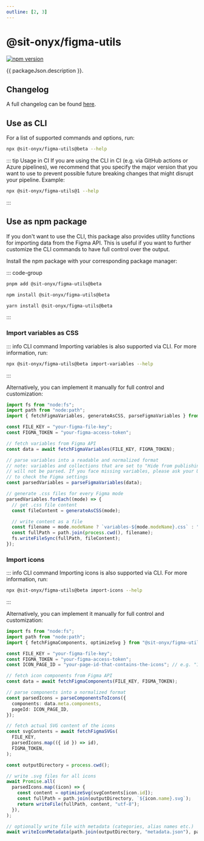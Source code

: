 ```yaml
---
outline: [2, 3]
---
```


<script lang="ts" setup>
import packageJson from "../../../../../packages/figma-utils/package.json";
</script>

# @sit-onyx/figma-utils

<div class="hide-external-link">

[![npm version](https://badge.fury.io/js/@sit-onyx%2Ffigma-utils.svg)](https://www.npmjs.com/package/@sit-onyx/figma-utils)

</div>

{{ packageJson.description }}.

## Changelog

A full changelog can be found [here](/development/packages/changelogs/figma-utils).

## Use as CLI <Badge text="recommended" />

For a list of supported commands and options, run:

```sh
npx @sit-onyx/figma-utils@beta --help
```

::: tip Usage in CI
If you are using the CLI in CI (e.g. via GitHub actions or Azure pipelines), we recommend that you specify the major version that you want to
use to prevent possible future breaking changes that might disrupt your pipeline. Example:

```sh
npx @sit-onyx/figma-utils@1 --help
```

:::

## Use as npm package

If you don't want to use the CLI, this package also provides utility functions for importing data from the Figma API.
This is useful if you want to further customize the CLI commands to have full control over the output.

Install the npm package with your corresponding package manager:

::: code-group

```sh [pnpm]
pnpm add @sit-onyx/figma-utils@beta
```

```sh [npm]
npm install @sit-onyx/figma-utils@beta
```

```sh [yarn]
yarn install @sit-onyx/figma-utils@beta
```

:::

### Import variables as CSS

::: info CLI command
Importing variables is also supported via CLI. For more information, run:

```sh
npx @sit-onyx/figma-utils@beta import-variables --help
```

:::

Alternatively, you can implement it manually for full control and customization:

```ts
import fs from "node:fs";
import path from "node:path";
import { fetchFigmaVariables, generateAsCSS, parseFigmaVariables } from "@sit-onyx/figma-utils";

const FILE_KEY = "your-figma-file-key";
const FIGMA_TOKEN = "your-figma-access-token";

// fetch variables from Figma API
const data = await fetchFigmaVariables(FILE_KEY, FIGMA_TOKEN);

// parse variables into a readable and normalized format
// note: variables and collections that are set to "Hide from publishing" in Figma
// will not be parsed. If you face missing variables, please ask your UX designer
// to check the Figma settings
const parsedVariables = parseFigmaVariables(data);

// generate .css files for every Figma mode
parsedVariables.forEach((mode) => {
  // get .css file content
  const fileContent = generateAsCSS(mode);

  // write content as a file
  const filename = mode.modeName ? `variables-${mode.modeName}.css` : "variables.css";
  const fullPath = path.join(process.cwd(), filename);
  fs.writeFileSync(fullPath, fileContent);
});
```

### Import icons

::: info CLI command
Importing icons is also supported via CLI. For more information, run:

```sh
npx @sit-onyx/figma-utils@beta import-icons --help
```

:::

Alternatively, you can implement it manually for full control and customization:

```ts
import fs from "node:fs";
import path from "node:path";
import { fetchFigmaComponents, optimizeSvg } from "@sit-onyx/figma-utils";

const FILE_KEY = "your-figma-file-key";
const FIGMA_TOKEN = "your-figma-access-token";
const ICON_PAGE_ID = "your-page-id-that-contains-the-icons"; // e.g. "1:345"

// fetch icon components from Figma API
const data = await fetchFigmaComponents(FILE_KEY, FIGMA_TOKEN);

// parse components into a normalized format
const parsedIcons = parseComponentsToIcons({
  components: data.meta.components,
  pageId: ICON_PAGE_ID,
});

// fetch actual SVG content of the icons
const svgContents = await fetchFigmaSVGs(
  FILE_KEY,
  parsedIcons.map(({ id }) => id),
  FIGMA_TOKEN,
);

const outputDirectory = process.cwd();

// write .svg files for all icons
await Promise.all(
  parsedIcons.map((icon) => {
    const content = optimizeSvg(svgContents[icon.id]);
    const fullPath = path.join(outputDirectory, `${icon.name}.svg`);
    return writeFile(fullPath, content, "utf-8");
  }),
);

// optionally write file with metadata (categories, alias names etc.)
await writeIconMetadata(path.join(outputDirectory, "metadata.json"), parsedIcons);
```
